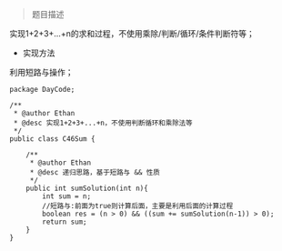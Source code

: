 >题目描述

实现1+2+3+...+n的求和过程，不使用乘除/判断/循环/条件判断符等；

- 实现方法

利用短路与操作；

```
package DayCode;

/**
 * @author Ethan
 * @desc 实现1+2+3+...+n，不使用判断循环和乘除法等 
 */
public class C46Sum {

	/**
	 * @author Ethan
	 * @desc 递归思路，基于短路与 && 性质
	 */
	public int sumSolution(int n){
		int sum = n;
		//短路与:前面为true则计算后面，主要是利用后面的计算过程
		boolean res = (n > 0) && ((sum += sumSolution(n-1)) > 0);
		return sum;
	}
}

```
